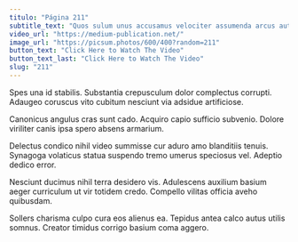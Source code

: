 ```yaml
---
titulo: "Página 211"
subtitle_text: "Quos sulum unus accusamus velociter assumenda arcus autus."
video_url: "https://medium-publication.net/"
image_url: "https://picsum.photos/600/400?random=211"
button_text: "Click Here to Watch The Video"
button_text_last: "Click Here to Watch The Video"
slug: "211"
---
```


Spes una id stabilis. Substantia crepusculum dolor complectus corrupti. Adaugeo coruscus vito cubitum nesciunt via adsidue artificiose.

Canonicus angulus cras sunt cado. Acquiro capio sufficio subvenio. Dolore viriliter canis ipsa spero absens armarium.

Delectus condico nihil video summisse cur aduro amo blanditiis tenuis. Synagoga volaticus statua suspendo tremo umerus speciosus vel. Adeptio dedico error.

Nesciunt ducimus nihil terra desidero vis. Adulescens auxilium basium aeger curriculum ut vir totidem credo. Compello vilitas officia aveho quibusdam.

Sollers charisma culpo cura eos alienus ea. Tepidus antea calco autus utilis somnus. Creator timidus corrigo basium coma aggero.
